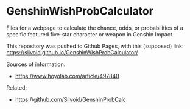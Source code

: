 # GenshinWishProbCalculator
Files for a webpage to calculate the chance, odds, or probabilities of a specific featured five-star character or weapon in Genshin Impact.

This repository was pushed to Github Pages, with this (supposed) link: https://silvoid.github.io/GenshinWishProbCalculator/

Sources of information:
- https://www.hoyolab.com/article/497840

Related:
- https://github.com/Silvoid/GenshinProbCalc
